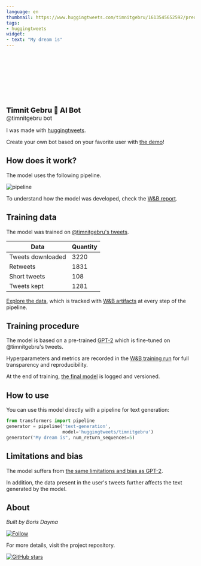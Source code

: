 ```yaml
---
language: en
thumbnail: https://www.huggingtweets.com/timnitgebru/1613545652592/predictions.png
tags:
- huggingtweets
widget:
- text: "My dream is"
---
```


<div>
<div style="width: 132px; height:132px; border-radius: 50%; background-size: cover; background-image: url('https://pbs.twimg.com/profile_images/1542707565/image_400x400.jpg')">
</div>
<div style="margin-top: 8px; font-size: 19px; font-weight: 800">Timnit Gebru 🤖 AI Bot </div>
<div style="font-size: 15px">@timnitgebru bot</div>
</div>

I was made with [huggingtweets](https://github.com/borisdayma/huggingtweets).

Create your own bot based on your favorite user with [the demo](https://colab.research.google.com/github/borisdayma/huggingtweets/blob/master/huggingtweets-demo.ipynb)!

## How does it work?

The model uses the following pipeline.

![pipeline](https://github.com/borisdayma/huggingtweets/blob/master/img/pipeline.png?raw=true)

To understand how the model was developed, check the [W&B report](https://app.wandb.ai/wandb/huggingtweets/reports/HuggingTweets-Train-a-model-to-generate-tweets--VmlldzoxMTY5MjI).

## Training data

The model was trained on [@timnitgebru's tweets](https://twitter.com/timnitgebru).

| Data | Quantity |
| --- | --- |
| Tweets downloaded | 3220 |
| Retweets | 1831 |
| Short tweets | 108 |
| Tweets kept | 1281 |

[Explore the data](https://wandb.ai/wandb/huggingtweets/runs/m5c89kwv/artifacts), which is tracked with [W&B artifacts](https://docs.wandb.com/artifacts) at every step of the pipeline.

## Training procedure

The model is based on a pre-trained [GPT-2](https://huggingface.co/gpt2) which is fine-tuned on @timnitgebru's tweets.

Hyperparameters and metrics are recorded in the [W&B training run](https://wandb.ai/wandb/huggingtweets/runs/1deusuc7) for full transparency and reproducibility.

At the end of training, [the final model](https://wandb.ai/wandb/huggingtweets/runs/1deusuc7/artifacts) is logged and versioned.

## How to use

You can use this model directly with a pipeline for text generation:

```python
from transformers import pipeline
generator = pipeline('text-generation',
                     model='huggingtweets/timnitgebru')
generator("My dream is", num_return_sequences=5)
```

## Limitations and bias

The model suffers from [the same limitations and bias as GPT-2](https://huggingface.co/gpt2#limitations-and-bias).

In addition, the data present in the user's tweets further affects the text generated by the model.

## About

*Built by Boris Dayma*

[![Follow](https://img.shields.io/twitter/follow/borisdayma?style=social)](https://twitter.com/intent/follow?screen_name=borisdayma)

For more details, visit the project repository.

[![GitHub stars](https://img.shields.io/github/stars/borisdayma/huggingtweets?style=social)](https://github.com/borisdayma/huggingtweets)
